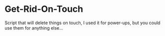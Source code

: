 # Get-Rid-On-Touch
Script that will delete things on touch, I used it for power-ups, but you could use them for anything else...
